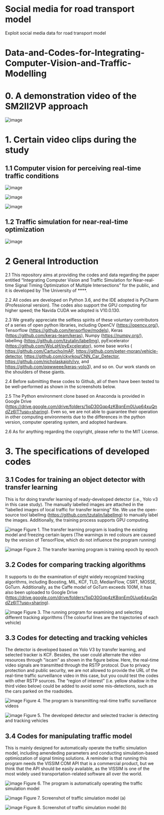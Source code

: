 # Social media for road transport model
 Exploit social media data for road transport model
 
 
# Data-and-Codes-for-Integrating-Computer-Vision-and-Traffic-Modelling

# 0. A demonstration video of the SM2II2VP approach 

![image](https://github.com/0AnonymousSite0/Social-media-for-road-transport-model/blob/main/A%20demonstrtaion%20video.gif)


# 1. Certain video clips during the study

## 1.1 Computer vision for perceiving real-time traffic conditions

![image](https://github.com/0AnonymousSite0/Data-and-Codes-for-Integrating-Computer-Vision-and-Traffic-Modelling/blob/master/2.%20Video%20clips%20and%20Screenshots/Video%20clips/Video%20Clip%20(1).gif)

![image](https://github.com/0AnonymousSite0/Data-and-Codes-for-Integrating-Computer-Vision-and-Traffic-Modelling/blob/master/2.%20Video%20clips%20and%20Screenshots/Video%20clips/Video%20Clip%20(2).gif)

![image](https://github.com/0AnonymousSite0/Data-and-Codes-for-Integrating-Computer-Vision-and-Traffic-Modelling/blob/master/2.%20Video%20clips%20and%20Screenshots/Video%20clips/Video%20Clip%20(3).gif) 

## 1.2 Traffic simulation for near-real-time optimization

![image](https://github.com/0AnonymousSite0/Data-and-Codes-for-Integrating-Computer-Vision-and-Traffic-Modelling/blob/master/2.%20Video%20clips%20and%20Screenshots/Video%20clips/Video-Clip-_Traffic-simulation_.gif) 

# 2 General Introduction

2.1 This repository aims at providing the codes and data regarding the paper entitled “Integrating Computer Vision and Traffic Simulation for Near-real-time Signal Timing Optimization of Multiple Intersections” for the public, and it is developed by The University of ****.

2.2 All codes are developed on Python 3.6, and the IDE adopted is PyCharm (Professional version). The codes also support the GPU computing for higher speed; the Navida CUDA we adopted is V10.0.130.

2.3 We greatly appreciate the selfless spirits of these voluntary contributors of a series of open python libraries, including 
OpenCV (https://opencv.org/), Tensorflow (https://github.com/tensorflow/models), Keras (https://github.com/keras-team/keras), Numpy (https://numpy.org/), labelImg (https://github.com/tzutalin/labelImg), pyExcelerator (https://github.com/WoLpH/pyExcelerator), some base works ( https://github.com/Cartucho/mAP, https://github.com/peter-moran/vehicle-detector, https://github.com/ckyrkou/CNN_Car_Detector, https://github.com/nicholaskajoh/ivy, and https://github.com/qqwweee/keras-yolo3), and so on. Our work stands on the shoulders of these giants.

2.4 Before submitting these codes to Github, all of them have been tested to be well-performed as shown in the screenshots below.

2.5 The Python environment clone based on Anaconda is provided in Google Drive (https://drive.google.com/drive/folders/1iqD30Gqp4zKBqnEm0Uup64xuQndZz6lT?usp=sharing). Even so, we are not able to guarantee their operation in other computing environments due to the differences in the python version, computer operating system, and adopted hardware.

2.6 As for anything regarding the copyright, please refer to the MIT License.


# 3. The specifications of developed codes


## 3.1 Codes for training an object detector with transfer learning


This is for doing transfer learning of ready-developed detector (i.e., Yolo v3 in this case study). The manually labelled images are attached in the "labelled images of local traffic for transfer learning" file. We use the open-source tool 
labelImg (https://github.com/tzutalin/labelImg) to manually label the images. Additionally, the training process supports GPU computing.

![image](https://github.com/0AnonymousSite0/Data-and-Codes-for-Integrating-Computer-Vision-and-Traffic-Modelling/blob/master/2.%20Video%20clips%20and%20Screenshots/Screenshots/The%20running%20code%20for%20the%20transfer%20learning%20of%20a%20vehicle%20detector%20(1).png)
Figure 1. The transfer learning program is loading the existing model and freezing certain layers (The warnings in red colours are caused by the version of TensorFlow, which do not influence the program running)

![image](https://github.com/0AnonymousSite0/Data-and-Codes-for-Integrating-Computer-Vision-and-Traffic-Modelling/blob/master/2.%20Video%20clips%20and%20Screenshots/Screenshots/The%20running%20code%20for%20the%20transfer%20learning%20of%20a%20vehicle%20detector%20(2).png)
Figure 2. The transfer learning program is training epoch by epoch


## 3.2 Codes for comparing tracking algorithms


It supports to do the examination of eight widely recognized tracking algorithms, including Boosting, MIL, KCF, TLD, MedianFlow, CSRT, MOSSE, GoTurn. Additionally, as the Caffe model of GoTurn exceeds 100M, it has also been uploaded to Google Drive (https://drive.google.com/drive/folders/1iqD30Gqp4zKBqnEm0Uup64xuQndZz6lT?usp=sharing). 

![image](https://github.com/0AnonymousSite0/Data-and-Codes-for-Integrating-Computer-Vision-and-Traffic-Modelling/blob/master/2.%20Video%20clips%20and%20Screenshots/Screenshots/The%20running%20program%20for%20examining%20and%20selecting%20different%20tracking%20algorithms.png)
Figure 3. The running program for examining and selecting different tracking algorithms (The colourful lines are the trajectories of each vehicle)


## 3.3 Codes for detecting and tracking vehicles


The detector is developed based on Yolo V3 by transfer learning, and selected tracker is KCF. Besides, the user could alternate the video resources through "iscam" as shown in the figure below. Here, the real-time video signals are transmitted through the RSTP protocol. Due to privacy protection and public security, we are not allowed to provide the URL of the real-time traffic surveillance video in this case, but you could test the codes with other RSTP sources. The “region of interest” (i.e. yellow shadow in the third video below) could be added to avoid some mis-detections, such as the cars parked on the roadsides.


![image]( https://github.com/0AnonymousSite0/Data-and-Codes-for-Integrating-Computer-Vision-and-Traffic-Modelling/blob/master/2.%20Video%20clips%20and%20Screenshots/Screenshots/Transmitting%20and%20receiving%20real-time%20video%20signal.png)
Figure 4. The program is transmitting real-time traffic surveillance videos

![image](https://github.com/0AnonymousSite0/Data-and-Codes-for-Integrating-Computer-Vision-and-Traffic-Modelling/blob/master/2.%20Video%20clips%20and%20Screenshots/Screenshots/The%20program%20is%20detecting%20and%20tracking%20vehicles.png)
Figure 5. The developed detector and selected tracker is detecting and tracking vehicles


## 3.4 Codes for manipulating traffic model


This is mainly designed for automatically operate the traffic simulation model, including amendeding parameters and conducting simulation-based optimiozation of signal timing solutions. A reminder is that running this program needs the VISSIM COM API that is a commercial product, but we think that the API should be easily available, as the VISSIM is one of the most widely used transportation-related software all over the world.


![image](https://github.com/0AnonymousSite0/Data-and-Codes-for-Integrating-Computer-Vision-and-Traffic-Modelling/blob/master/2.%20Video%20clips%20and%20Screenshots/Screenshots/The%20runnning%20codes%20for%20automatically%20operate%20the%20traffic%20simulation%20model.png)
Figure 6. The program is automatically operating the traffic simulation model

![image](https://github.com/0AnonymousSite0/Data-and-Codes-for-Integrating-Computer-Vision-and-Traffic-Modelling/blob/master/2.%20Video%20clips%20and%20Screenshots/Screenshots/Screenshots%20of%20traffic%20simulation%201.png)
Figure 7. Screenshot of traffic simulation model (a)

![image](https://github.com/0AnonymousSite0/Data-and-Codes-for-Integrating-Computer-Vision-and-Traffic-Modelling/blob/master/2.%20Video%20clips%20and%20Screenshots/Screenshots/Screenshots%20of%20traffic%20simulation%202.png)
Figure 8. Screenshot of traffic simulation model (b)

